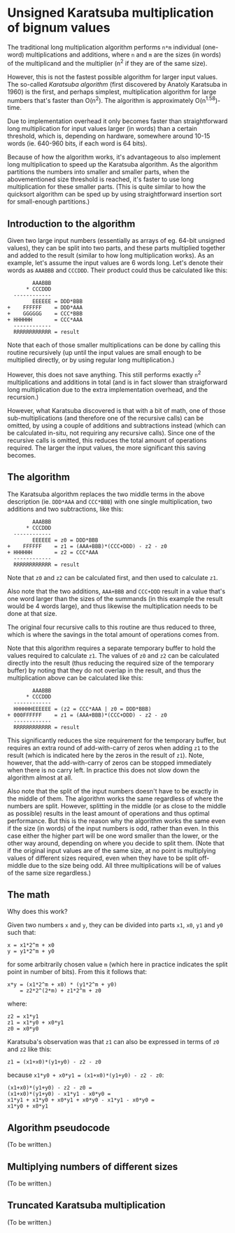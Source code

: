 # Unsigned Karatsuba multiplication of bignum values

The traditional long multiplication algorithm performs `n*m` individual (one-word) multiplications
and additions, where `n` and `m` are the sizes (in words) of the multiplicand and the multiplier
(n<sup>2</sup> if they are of the same size).

However, this is not the fastest possible algorithm for larger input values. The so-called
_Karatsuba algorithm_ (first discovered by Anatoly Karatsuba in 1960) is the first, and perhaps
simplest, multiplication algorithm for large numbers that's faster than O(n<sup>2</sup>).
The algorithm is approximately O(n<sup>1.58</sup>)-time.

Due to implementation overhead it only becomes faster than straightforward long multiplication
for input values larger (in words) than a certain threshold, which is, depending on hardware,
somewhere around 10-15 words (ie. 640-960 bits, if each word is 64 bits).

Because of how the algorithm works, it's advantageous to also implement long multiplication
to speed up the Karatsuba algorithm. As the algorithm partitions the numbers into smaller and
smaller parts, when the abovementioned size threshold is reached, it's faster to use long
multiplication for these smaller parts. (This is quite similar to how the quicksort algorithm
can be sped up by using straightforward insertion sort for small-enough partitions.)

## Introduction to the algorithm

Given two large input numbers (essentially as arrays of eg. 64-bit unsigned values), they can be
split into two parts, and these parts multiplied together and added to the result (similar to how
long multiplication works). As an example, let's assume the input values are 6 words long.
Let's denote their words as `AAABBB` and `CCCDDD`. Their product could thus be calculated
like this:

```
        AAABBB
      * CCCDDD
  ------------
        EEEEEE = DDD*BBB
+    FFFFFF    = DDD*AAA
+    GGGGGG    = CCC*BBB
+ HHHHHH       = CCC*AAA
  ------------
  RRRRRRRRRRRR = result
```

Note that each of those smaller multiplications can be done by calling this routine recursively
(up until the input values are small enough to be multiplied directly, or by using regular long
multiplication.)

However, this does not save anything. This still performs exactly `n`<sup>2</sup> multiplications
and additions in total (and is in fact slower than straigforward long multiplication due to the
extra implementation overhead, and the recursion.)

However, what Karatsuba discovered is that with a bit of math, one of those sub-multiplications
(and therefore one of the recursive calls) can be omitted, by using a couple of additions and
subtractions instead (which can be calculated in-situ, not requiring any recursive calls). Since
one of the recursive calls is omitted, this reduces the total amount of operations required.
The larger the input values, the more significant this saving becomes.

## The algorithm

The Karatsuba algorithm replaces the two middle terms in the above description (ie. `DDD*AAA`
and `CCC*BBB`) with one single multiplication, two additions and two subtractions, like this:

```
        AAABBB
      * CCCDDD
  ------------
        EEEEEE = z0 = DDD*BBB
+    FFFFFF    = z1 = (AAA+BBB)*(CCC+DDD) - z2 - z0
+ HHHHHH       = z2 = CCC*AAA
  ------------
  RRRRRRRRRRRR = result
```

Note that `z0` and `z2` can be calculated first, and then used to calculate `z1`.

Also note that the two additions, `AAA+BBB` and `CCC+DDD` result in a value that's one
word larger than the sizes of the summands (in this example the result would be 4 words
large), and thus likewise the multiplication needs to be done at that size.

The original four recursive calls to this routine are thus reduced to three, which is where
the savings in the total amount of operations comes from.

Note that this algorithm requires a separate temporary buffer to hold the values required
to calculate `z1`. The values of `z0` and `z2` can be calculated directly into the result
(thus reducing the required size of the temporary buffer) by noting that they do not overlap
in the result, and thus the multiplication above can be calculated like this:

```
        AAABBB
      * CCCDDD
  ------------
  HHHHHHEEEEEE = (z2 = CCC*AAA | z0 = DDD*BBB)
+ 000FFFFFF    = z1 = (AAA+BBB)*(CCC+DDD) - z2 - z0
  ------------
  RRRRRRRRRRRR = result
```

This significantly reduces the size requirement for the temporary buffer, but requires
an extra round of add-with-carry of zeros when adding `z1` to the result (which is
indicated here by the zeros in the result of `z1`). Note, however, that the add-with-carry
of zeros can be stopped immediately when there is no carry left. In practice this does not
slow down the algorithm almost at all.

Also note that the split of the input numbers doesn't have to be exactly in the middle of them.
The algorithm works the same regardless of where the numbers are split. However, splitting in
the middle (or as close to the middle as possible) results in the least amount of operations
and thus optimal performance. But this is the reason why the algorithm works the same even if
the size (in words) of the input numbers is odd, rather than even. In this case either the
higher part will be one word smaller than the lower, or the other way around, depending on
where you decide to split them. (Note that if the original input values are of the same size,
at no point is multiplying values of different sizes required, even when they have to be split
off-middle due to the size being odd. All three multiplications will be of values of the same
size regardless.)

## The math

Why does this work?

Given two numbers `x` and `y`, they can be divided into parts `x1`, `x0`, `y1` and `y0` such that:

```
x = x1*2^m + x0
y = y1*2^m + y0
```

for some arbitrarily chosen value `m` (which here in practice indicates the split point in number
of bits). From this it follows that:

```
x*y = (x1*2^m + x0) * (y1*2^m + y0)
    = z2*2^(2*m) + z1*2^m + z0
```

where:

```
z2 = x1*y1
z1 = x1*y0 + x0*y1
z0 = x0*y0
```

Karatsuba's observation was that `z1` can also be expressed in terms of `z0` and `z2` like this:

```
z1 = (x1+x0)*(y1+y0) - z2 - z0
```

because `x1*y0 + x0*y1 = (x1+x0)*(y1+y0) - z2 - z0`:

```
(x1+x0)*(y1+y0) - z2 - z0 =
(x1+x0)*(y1+y0) - x1*y1 - x0*y0 =
x1*y1 + x1*y0 + x0*y1 + x0*y0 - x1*y1 - x0*y0 =
x1*y0 + x0*y1
```

## Algorithm pseudocode

(To be written.)

## Multiplying numbers of different sizes

(To be written.)

## Truncated Karatsuba multiplication

(To be written.)

